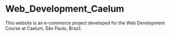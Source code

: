 # Web_Development_Caelum

This website is an e-commerce project developed for the Web Development Course at Caelum, São Paulo, Brazil.
